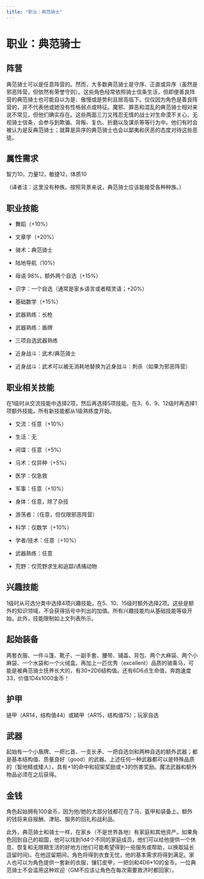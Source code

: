 ```yaml
---
title: "职业：典范骑士"
---
```

# 职业：典范骑士

## 阵营

典范骑士可以是任意阵营的。然而，大多数典范骑士是守序、正直或异序（虽然是邪恶阵营，但依然有荣誉守则）。这些角色经常依照骑士信条生活，但即便善良阵营的典范骑士也可能自以为是、傲慢或是势利且居高临下。仅仅因为角色是善良阵营的，并不代表他或她没有性格弱点或特征。魔邪、罪恶和混乱的典范骑士相对来说不常见，但他们确实存在。这些两面三刀又残忍无情的战士对生命漠不关心，无视骑士信条，会参与到欺骗、背叛、复仇、折磨以及谋杀等等行为中。他们有时会被认为是反典范骑士；就算是异序的典范骑士也会以鄙夷和厌恶的态度对待这些恶徒。

## 属性需求

智力10，力量12，敏捷12，体质10

（译者注：这里没有种族。按照背景来说，典范骑士应该能接受各种种族。）

## 职业技能

- 舞蹈（+10%）

- 文章学（+20%）

- 骑术：典范骑士

- 陆地导航（10%）

- 母语 98%，额外两个自选（+15%）

- 识字：一个自选（通常是家乡语言或者精灵语；+20%）

- 基础数学（+15%）

- 武器熟练：长枪

- 武器熟练：盾牌

- 三项自选武器熟练

- 近身战斗：武术/典范骑士

- 近身战斗：武术可以被无消耗地替换为近身战斗：刺杀（如果为邪恶阵营）


## 职业相关技能

在1级时从交流技能中选择2项，然后再选择5项技能。在3、6、9、12级时再选择1项额外技能。所有新技能都从1级熟练度开始。

- 交流：任意（+10%）

- 生活：无

- 间谍：任意（+5%）

- 马术：仅异种（+5%）

- 医学：仅急救

- 军事：任意（+10%）

- 身体：任意，除了杂技

- 游荡者：（任意，但仅限邪恶阵营）

- 科学：仅数学（+10%）

- 学者/技术：任意（+10%）

- 武器熟练：任意

- 荒野：仅荒野求生和追踪/诱捕动物


## 兴趣技能

1级时从可选分类中选择4项兴趣技能，在5、10、15级时额外选择2项。这些是额外的知识领域，不会获得括号中列出的加值。所有兴趣技能均从基础技能等级开始。此外，技能限制如上文列表所示。

## 起始装备

两套衣服、一件斗篷、靴子、一副手套、腰带、铺盖、背包、两个大麻袋、两个小麻袋、一个水袋和一个火绒盒。再加上一匹优秀（excellent）品质的骑乘马，可能是被典范骑士抚养长大的，有30+2D6结构值。还有6D6点生命值，奔跑速度33，价值1D4x1000金币！

## 护甲

链甲（AR14，结构值44）或鳞甲（AR15，结构值75）；玩家自选

## 武器

起始有一个小盾牌、一把匕首、一支长矛、一把自选剑和两种自选的额外武器；都是基本结构值、质量良好（good）的武器。上述任何一种武器都可以是特殊品质的（智地精或矮人），具有+1的命中和招架奖励或+3的伤害奖励。魔法武器和额外物品必须在之后获得。

## 金钱

角色起始拥有100金币，因为他/她的大部分钱都花在了马、盔甲和装备上。额外的钱将来自报酬、津贴、服务的回礼和战利品。

此外，典范骑士和骑士一样，在家乡（不是世界各地）有家庭和其他资产。如果角色回到自己的祖国，他可以找到1d4个不同的家庭成员，他们可以给他提供一个休息、恢复和无限期生活的好地方(他们可能希望得到一些服务或帮助，以换取延长逗留时间)。在他逗留期间，角色将得到衣食无忧，他的基本需求将得到满足。家人也可以为角色提供一套新的衣服，镶钉皮甲，一把剑和4D6\*10的金币。一位典范骑士不会滥用这种欢迎（GM不应该让角色在每次需要救济时都回家）。
